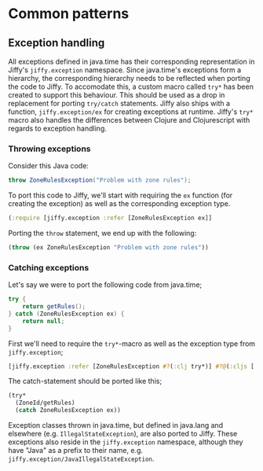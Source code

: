 # Common patterns

## Exception handling

All exceptions defined in java.time has their corresponding representation in Jiffy's `jiffy.exception` namespace.
Since java.time's exceptions form a hierarchy, the corresponding hierarchy needs to be reflected when porting
the code to Jiffy. To accomodate this, a custom macro called `try*` has been created to support this
behaviour. This should be used as a drop in replacement for porting `try/catch` statements.
Jiffy also ships with a function, `jiffy.exception/ex` for creating exceptions at runtime. Jiffy's `try*` macro also
handles the differences between Clojure and Clojurescript with regards to exception handling.

### Throwing exceptions

Consider this Java code:

```java
throw ZoneRulesException("Problem with zone rules");
```

To port this code to Jiffy, we'll start with requiring the `ex` function (for creating the exception) as well
as the corresponding exception type.

```clj
(:require [jiffy.exception :refer [ZoneRulesException ex]]
```

Porting the `throw` statement, we end up with the following:

```clj
(throw (ex ZoneRulesException "Problem with zone rules"))
```

### Catching exceptions

Let's say we were to port the following code from java.time;

```java
try {
    return getRules();
} catch (ZoneRulesException ex) {
    return null;
}
```

First we'll need to require the `try*`-macro as well as the exception type from `jiffy.exception`;

```clj
[jiffy.exception :refer [ZoneRulesException #?(:clj try*)] #?@(:cljs [:refer-macros [try*]])]
```

The catch-statement should be ported like this;

```clj
(try*
  (ZoneId/getRules)
  (catch ZoneRulesException ex))
```

Exception classes thrown in java.time, but defined in java.lang and elsewhere (e.g. `IllegalStateException`), are also ported to
Jiffy. These exceptions also reside in the `jiffy.exception` namespace, although they have "Java" as a prefix to their name,
e.g. `jiffy.exception/JavaIllegalStateException`.
